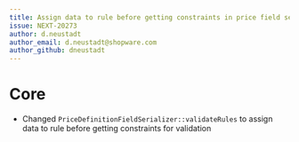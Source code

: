 ```yaml
---
title: Assign data to rule before getting constraints in price field serializer
issue: NEXT-20273
author: d.neustadt
author_email: d.neustadt@shopware.com
author_github: dneustadt
---
```

# Core
* Changed `PriceDefinitionFieldSerializer::validateRules` to assign data to rule before getting constraints for validation
